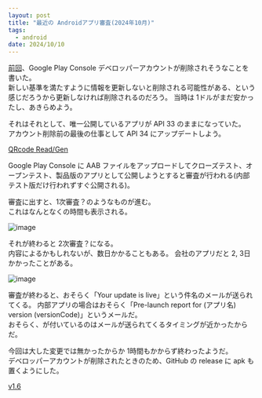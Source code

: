 ```yaml
---
layout: post
title: "最近の Androidアプリ審査(2024年10月)"
tags:
  - android
date: 2024/10/10
---
```


[前回](20241010-gpc.md)、Google Play Console デベロッパーアカウントが削除されそうなことを書いた。  
新しい基準を満たすように情報を更新しないと削除される可能性がある、という感じだろうから更新しなければ削除されるのだろう。
当時は 1ドルがまだ安かったし、あきらめよう。

それはそれとして、唯一公開しているアプリが API 33 のままになっていた。  
アカウント削除前の最後の仕事として API 34 にアップデートしよう。

[QRcode Read/Gen](https://play.google.com/store/apps/details?id=com.hiro99ma.qrgenread)

Google Play Console に AAB ファイルをアップロードしてクローズテスト、オープンテスト、製品版のアプリとして公開しようとすると審査が行われる(内部テスト版だけ行われずすぐ公開される)。  

審査に出すと、1次審査？のようなものが進む。  
これはなんとなくの時間も表示される。

![image](20241010b-1.png)

それが終わると 2次審査？になる。  
内容によるかもしれないが、数日かかることもある。
会社のアプリだと 2, 3日かかったことがある。

![image](20241010b-2.png)

審査が終わると、おそらく「Your update is live」という件名のメールが送られてくる。
内部アプリの場合はおそらく「Pre-launch report for (アプリ名) version (versionCode)」というメールだ。  
おそらく、が付いているのはメールが送られてくるタイミングが近かったからだ。

今回は大した変更では無かったからか 1時間もかからず終わったようだ。  
デベロッパーアカウントが削除されたときのため、GitHub の release に apk も置くようにした。

[v1.6](https://github.com/hirokuma/android-qrcode-genread/releases/tag/v1.6)
